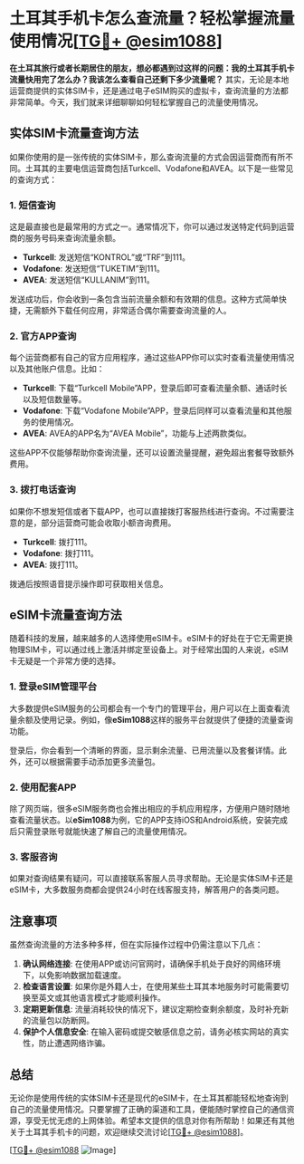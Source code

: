 # 土耳其手机卡怎么查流量？轻松掌握流量使用情况[[TG💪+ @esim1088](https://t.me/s/esim1088)]

**在土耳其旅行或者长期居住的朋友，想必都遇到过这样的问题：我的土耳其手机卡流量快用完了怎么办？我该怎么查看自己还剩下多少流量呢？** 其实，无论是本地运营商提供的实体SIM卡，还是通过电子eSIM购买的虚拟卡，查询流量的方法都非常简单。今天，我们就来详细聊聊如何轻松掌握自己的流量使用情况。

## 实体SIM卡流量查询方法

如果你使用的是一张传统的实体SIM卡，那么查询流量的方式会因运营商而有所不同。土耳其的主要电信运营商包括Turkcell、Vodafone和AVEA。以下是一些常见的查询方式：

### 1. 短信查询
这是最直接也是最常用的方式之一。通常情况下，你可以通过发送特定代码到运营商的服务号码来查询流量余额。

- **Turkcell**: 发送短信“KONTROL”或“TRF”到111。
- **Vodafone**: 发送短信“TUKETIM”到111。
- **AVEA**: 发送短信“KULLANIM”到111。

发送成功后，你会收到一条包含当前流量余额和有效期的信息。这种方式简单快捷，无需额外下载任何应用，非常适合偶尔需要查询流量的人。

### 2. 官方APP查询
每个运营商都有自己的官方应用程序，通过这些APP你可以实时查看流量使用情况以及其他账户信息。比如：

- **Turkcell**: 下载“Turkcell Mobile”APP，登录后即可查看流量余额、通话时长以及短信数量等。
- **Vodafone**: 下载“Vodafone Mobile”APP，登录后同样可以查看流量和其他服务的使用情况。
- **AVEA**: AVEA的APP名为“AVEA Mobile”，功能与上述两款类似。

这些APP不仅能够帮助你查询流量，还可以设置流量提醒，避免超出套餐导致额外费用。

### 3. 拨打电话查询
如果你不想发短信或者下载APP，也可以直接拨打客服热线进行查询。不过需要注意的是，部分运营商可能会收取小额咨询费用。

- **Turkcell**: 拨打111。
- **Vodafone**: 拨打111。
- **AVEA**: 拨打111。

拨通后按照语音提示操作即可获取相关信息。

## eSIM卡流量查询方法

随着科技的发展，越来越多的人选择使用eSIM卡。eSIM卡的好处在于它无需更换物理SIM卡，可以通过线上激活并绑定至设备上。对于经常出国的人来说，eSIM卡无疑是一个非常方便的选择。

### 1. 登录eSIM管理平台
大多数提供eSIM服务的公司都会有一个专门的管理平台，用户可以在上面查看流量余额及使用记录。例如，像**eSim1088**这样的服务平台就提供了便捷的流量查询功能。

登录后，你会看到一个清晰的界面，显示剩余流量、已用流量以及套餐详情。此外，还可以根据需要手动添加更多流量包。

### 2. 使用配套APP
除了网页端，很多eSIM服务商也会推出相应的手机应用程序，方便用户随时随地查看流量状态。以**eSim1088**为例，它的APP支持iOS和Android系统，安装完成后只需登录账号就能快速了解自己的流量使用情况。

### 3. 客服咨询
如果对查询结果有疑问，可以直接联系客服人员寻求帮助。无论是实体SIM卡还是eSIM卡，大多数服务商都会提供24小时在线客服支持，解答用户的各类问题。

## 注意事项

虽然查询流量的方法多种多样，但在实际操作过程中仍需注意以下几点：

1. **确认网络连接**: 在使用APP或访问官网时，请确保手机处于良好的网络环境下，以免影响数据加载速度。
2. **检查语言设置**: 如果你是外籍人士，在使用某些土耳其本地服务时可能需要切换至英文或其他语言模式才能顺利操作。
3. **定期更新信息**: 流量消耗较快的情况下，建议定期检查剩余额度，及时补充新的流量包以防断网。
4. **保护个人信息安全**: 在输入密码或提交敏感信息之前，请务必核实网站的真实性，防止遭遇网络诈骗。

## 总结

无论你是使用传统的实体SIM卡还是现代的eSIM卡，在土耳其都能轻松地查询到自己的流量使用情况。只要掌握了正确的渠道和工具，便能随时掌控自己的通信资源，享受无忧无虑的上网体验。希望本文提供的信息对你有所帮助！如果还有其他关于土耳其手机卡的问题，欢迎继续交流讨论[[TG💪+ @esim1088](https://t.me/s/esim1088)]。

[[TG💪+ @esim1088](https://t.me/s/esim1088) ![Image](https://i.postimg.cc/4NQfJmqS/Snipaste-2025-05-13-00-14-12.png)]